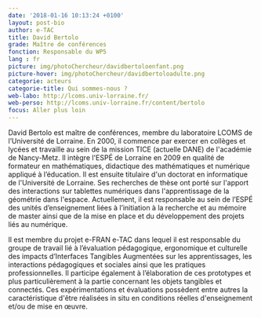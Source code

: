 ```yaml
---
date: '2018-01-16 10:13:24 +0100'
layout: post-bio
author: e-TAC
title: David Bertolo
grade: Maître de conférences
fonction: Responsable du WP5
lang : fr
picture: img/photoChercheur/davidbertoloenfant.png
picture-hover: img/photoChercheur/davidbertoloadulte.png
categorie: acteurs
categorie-title: Qui sommes-nous ?
web-labo: http://lcoms.univ-lorraine.fr/
web-perso: http://lcoms.univ-lorraine.fr/content/bertolo
focus: Aller plus loin
---
```



David Bertolo est maître de conférences, membre du laboratoire LCOMS de l’Université de Lorraine. En 2000, il commence par exercer en collèges et lycées et travaille au sein de la mission TICE (actuelle DANE) de l'académie de Nancy-Metz. Il intègre l'ESPÉ de Lorraine en 2009 en qualité de formateur en mathématiques, didactique des mathématiques et numérique appliqué à l’éducation. Il est ensuite titulaire d'un doctorat en informatique de l'Université de Lorraine. Ses recherches de thèse ont porté sur l'apport des interactions sur tablettes numériques dans l'apprentissage de la géométrie dans l'espace. Actuellement, il est responsable au sein de l’ESPÉ des unités d’enseignement liées à l’initiation à la recherche et au mémoire de master ainsi que de la mise en place et du développement des projets liés au numérique.  

Il est membre du projet e-FRAN e-TAC dans lequel il est responsable du groupe de travail lié à l’évaluation pédagogique, ergonomique et culturelle des impacts d’Interfaces Tangibles Augmentées sur les apprentissages, les interactions pédagogiques et sociales ainsi que les pratiques professionnelles. Il participe également à l’élaboration de ces prototypes et plus particulièrement à la partie concernant les objets tangibles et connectés. Ces expérimentations et évaluations possèdent entre autres la caractéristique d'être réalisées in situ en conditions réelles d'enseignement et/ou de mise en œuvre.   



